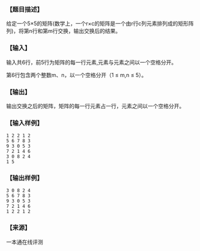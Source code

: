 ### 【题目描述】

给定一个5×5的矩阵(数学上，一个r×c的矩阵是一个由r行c列元素排列成的矩形阵列)，将第n行和第m行交换，输出交换后的结果。

### 【输入】

输入共6行，前5行为矩阵的每一行元素,元素与元素之间以一个空格分开。

第6行包含两个整数m、n，以一个空格分开（1 ≤ m,n ≤ 5）。

### 【输出】

输出交换之后的矩阵，矩阵的每一行元素占一行，元素之间以一个空格分开。

### 【输入样例】

```
1 2 2 1 2
5 6 7 8 3
9 3 0 5 3
7 2 1 4 6
3 0 8 2 4
1 5
```

### 【输出样例】

```
3 0 8 2 4
5 6 7 8 3
9 3 0 5 3
7 2 1 4 6
1 2 2 1 2

```


 ### 【来源】

 一本通在线评测 
